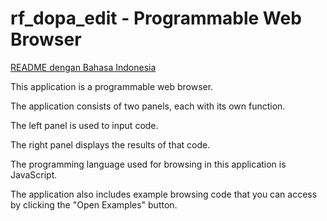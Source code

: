 # rf_dopa_edit - Programmable Web Browser

[README dengan Bahasa Indonesia](https://github.com/rakifsul/rf_dopa_edit/blob/main/README_id.md)

This application is a programmable web browser.

The application consists of two panels, each with its own function.

The left panel is used to input code.

The right panel displays the results of that code.

The programming language used for browsing in this application is JavaScript.

The application also includes example browsing code that you can access by clicking the "Open Examples" button.